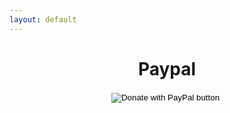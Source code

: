 ```yaml
---
layout: default
---
```


<div style="text-align: center;">
	<h1>
		<strong>Paypal</strong>
	</h1>
	<form action="https://www.paypal.com/cgi-bin/webscr" method="post" target="_top">
		<input type="hidden" name="cmd" value="_s-xclick" />
		<input type="hidden" name="hosted_button_id" value="7M4A3ZA7VHC5E" />
		<input type="image" src="https://www.paypalobjects.com/en_US/i/btn/btn_donateCC_LG.gif" border="0" name="submit" title="PayPal - The safer, easier way to pay online!" alt="Donate with PayPal button" />
		<img alt="" border="0" src="https://www.paypal.com/en_AR/i/scr/pixel.gif" width="1" height="1" />
	</form>
</div>